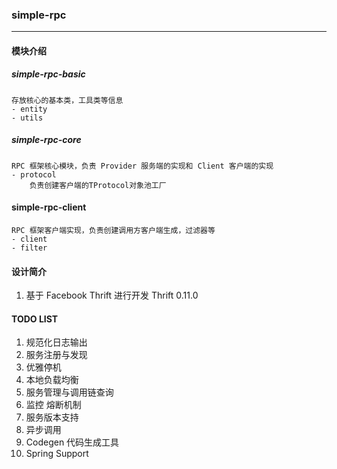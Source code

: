 ### simple-rpc
---
#### 模块介绍
##### simple-rpc-basic
    存放核心的基本类，工具类等信息
    - entity
    - utils
##### simple-rpc-core
    RPC 框架核心模块，负责 Provider 服务端的实现和 Client 客户端的实现
    - protocol
        负责创建客户端的TProtocol对象池工厂

#### simple-rpc-client
    RPC 框架客户端实现，负责创建调用方客户端生成，过滤器等
    - client
    - filter

#### 设计简介
1. 基于 Facebook Thrift 进行开发
    Thrift 0.11.0

#### TODO LIST
1. 规范化日志输出
2. 服务注册与发现
3. 优雅停机
4. 本地负载均衡
5. 服务管理与调用链查询
6. 监控 熔断机制
7. 服务版本支持
8. 异步调用
9. Codegen 代码生成工具
10. Spring Support